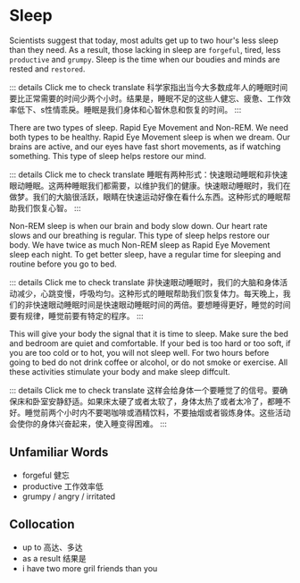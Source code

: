 # Sleep

Scientists suggest that today, most adults get up to two hour's less sleep than they need. As a result, those lacking in sleep are `forgeful`, tired, less `productive` and `grumpy`. Sleep is the time when our boudies and minds are rested and `restored`.

::: details Click me to check translate
科学家指出当今大多数成年人的睡眠时间要比正常需要的时间少两个小时。结果是，睡眠不足的这些人健忘、疲惫、工作效率低下、s性情乖戾。睡眠是我们身体和心智休息和恢复的时间。
:::

There are two types of sleep. Rapid Eye Movement and Non-REM. We need both types to be healthy. Rapid Eye Movement sleep is when we dream. Our brains are active, and our eyes have fast short movements, as if watching something. This type of sleep helps restore our mind.

::: details Click me to check translate
睡眠有两种形式：快速眼动睡眠和非快速眼动睡眠。这两种睡眠我们都需要，以维护我们的健康。快速眼动睡眠时，我们在做梦。我们的大脑很活跃，眼睛在快速运动好像在看什么东西。这种形式的睡眠帮助我们恢复心智。
:::

Non-REM sleep is when our brain and body slow down. Our heart rate slows and our breathing is regular. This type of sleep helps restore our body. We have twice as much Non-REM sleep as Rapid Eye Movement sleep each night. To get better sleep, have a regular time for sleeping and routine before you go to bed.

::: details Click me to check translate
非快速眼动睡眠时，我们的大脑和身体活动减少，心跳变慢，呼吸均匀。这种形式的睡眠帮助我们恢复体力。每天晚上，我们的非快速眼动睡眠时间是快速眼动睡眠时间的两倍。要想睡得更好，睡觉的时间要有规律，睡觉前要有特定的程序。
:::

This will give your body the signal that it is time to sleep. Make sure the bed and bedroom are quiet and comfortable. If your bed is too hard or too soft, if you are too cold or to hot, you will not sleep well. For two hours before going to bed do not drink coffee or alcohol, or do not smoke or exercise. All these activities stimulate your body and make sleep diffcult.

::: details Click me to check translate
这样会给身体一个要睡觉了的信号。要确保床和卧室安静舒适。如果床太硬了或者太软了，身体太热了或者太冷了，都睡不好。睡觉前两个小时内不要喝咖啡或酒精饮料，不要抽烟或者锻炼身体。这些活动会使你的身体兴奋起来，使入睡变得困难。
:::


## Unfamiliar Words
- forgeful 健忘
- productive 工作效率低
- grumpy / angry / irritated 

## Collocation

- up to 高达、多达
- as a result 结果是
- i have two more gril friends than you
